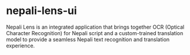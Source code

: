# nepali-lens-ui
Nepali Lens is an integrated application that brings together OCR (Optical Character Recognition) for Nepali script and a custom-trained translation model to provide a seamless Nepali text recognition and translation experience.
